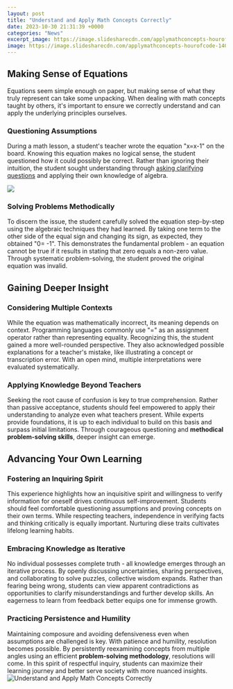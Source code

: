 ```yaml
---
layout: post
title: "Understand and Apply Math Concepts Correctly"
date: 2023-10-30 21:31:39 +0000
categories: "News"
excerpt_image: https://image.slidesharecdn.com/applymathconcepts-hourofcode-140203005603-phpapp02/95/apply-math-concepts-prek-12-with-an-hour-of-code-2-638.jpg?cb=1391437692
image: https://image.slidesharecdn.com/applymathconcepts-hourofcode-140203005603-phpapp02/95/apply-math-concepts-prek-12-with-an-hour-of-code-2-638.jpg?cb=1391437692
---
```


## Making Sense of Equations
Equations seem simple enough on paper, but making sense of what they truly represent can take some unpacking. When dealing with math concepts taught by others, it's important to ensure we correctly understand and can apply the underlying principles ourselves. 
### Questioning Assumptions
During a math lesson, a student's teacher wrote the equation "x=x-1" on the board. Knowing this equation makes no logical sense, the student questioned how it could possibly be correct. Rather than ignoring their intuition, the student sought understanding through [asking clarifying questions](https://yt.io.vn/collection/acuff) and applying their own knowledge of algebra. 

![](https://www.basic-math-explained.com/images/mathsguide.jpg)
### Solving Problems Methodically  
To discern the issue, the student carefully solved the equation step-by-step using the algebraic techniques they had learned. By taking one term to the other side of the equal sign and changing its sign, as expected, they obtained "0= -1". This demonstrates the fundamental problem - an equation cannot be true if it results in stating that zero equals a non-zero value. Through systematic problem-solving, the student proved the original equation was invalid.
## Gaining Deeper Insight
### Considering Multiple Contexts
While the equation was mathematically incorrect, its meaning depends on context. Programming languages commonly use "=" as an assignment operator rather than representing equality. Recognizing this, the student gained a more well-rounded perspective. They also acknowledged possible explanations for a teacher's mistake, like illustrating a concept or transcription error. With an open mind, multiple interpretations were evaluated systematically. 
### Applying Knowledge Beyond Teachers  
Seeking the root cause of confusion is key to true comprehension. Rather than passive acceptance, students should feel empowered to apply their understanding to analyze even what teachers present. While experts provide foundations, it is up to each individual to build on this basis and surpass initial limitations. Through courageous questioning and **methodical problem-solving skills**, deeper insight can emerge.
## Advancing Your Own Learning
### Fostering an Inquiring Spirit
This experience highlights how an inquisitive spirit and willingness to verify information for oneself drives continuous self-improvement. Students should feel comfortable questioning assumptions and proving concepts on their own terms. While respecting teachers, independence in verifying facts and thinking critically is equally important. Nurturing diese traits cultivates lifelong learning habits.
### Embracing Knowledge as Iterative 
No individual possesses complete truth - all knowledge emerges through an iterative process. By openly discussing uncertainties, sharing perspectives, and collaborating to solve puzzles, collective wisdom expands. Rather than fearing being wrong, students can view apparent contradictions as opportunities to clarify misunderstandings and further develop skills. An eagerness to learn from feedback better equips one for immense growth. 
### Practicing Persistence and Humility 
Maintaining composure and avoiding defensiveness even when assumptions are challenged is key. With patience and humility, resolution becomes possible. By persistently reexamining concepts from multiple angles using an efficient **problem-solving methodology**, resolutions will come. In this spirit of respectful inquiry, students can maximize their learning journey and better serve society with more nuanced insights.
![Understand and Apply Math Concepts Correctly](https://image.slidesharecdn.com/applymathconcepts-hourofcode-140203005603-phpapp02/95/apply-math-concepts-prek-12-with-an-hour-of-code-2-638.jpg?cb=1391437692)